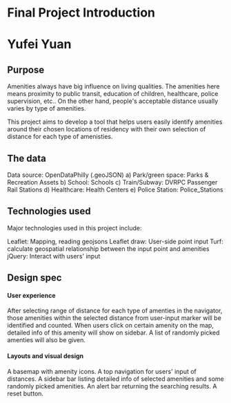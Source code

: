 # Final Project Introduction
# Yufei Yuan

## Purpose

Amenities always have big influence on living qualities. The amenities here means proximity to public transit, education of children, healthcare, police supervision, etc.. On the other hand, people's acceptable distance usually varies by type of amenities.

This project aims to develop a tool that helps users easily identify amenities around their chosen locations of residency with their own selection of distance for each type of amenisties.



## The data

Data source: OpenDataPhilly (.geoJSON)
  a) Park/green space: Parks & Recreation Assets
  b) School: Schools
  c) Train/Subway: DVRPC Passenger Rail Stations
  d) Healthcare: Health Centers
  e) Police Station: Police_Stations



## Technologies used

Major technologies used in this project include:

Leaflet: Mapping, reading geojsons
Leaflet draw: User-side point input
Turf: calculate geospatial relationship between the input point and amenities
jQuery: Interact with users' input



## Design spec

#### User experience

After selecting range of distance for each type of amenties in the navigator, those amenities within the selected distance from user-input marker will be identified and counted.
When users click on certain amenity on the map, detailed info of this amenity will show on sidebar.
A list of randomly picked amenties will also be given.



#### Layouts and visual design
A basemap with amenity icons.
A top navigation for users' input of distances.
A sidebar bar listing detailed info of selected amenities and some randomly picked amenities.
An alert bar returning the searching results.
A reset button.
